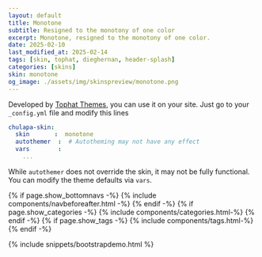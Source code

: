 ```yaml
---
layout: default
title: Monotone
subtitle: Resigned to the monotony of one color
excerpt: Monotone, resigned to the monotony of one color.
date: 2025-02-10
last_modified_at: 2025-02-14
tags: [skin, tophat, dieghernan, header-splash]
categories: [skins]
skin: monotone
og_image: ./assets/img/skinspreview/monotone.png
---
```



Developed by [Tophat Themes](https://themesguide.github.io/top-hat/dist/), you can use it on your site. Just go to your `_config.yml` file and modify this lines

```yaml
chulapa-skin: 
  skin       :  monotone
  autothemer  :  # Autotheming may not have any effect
  vars        :    
    ...
```


While `autothemer` does not override the skin, it may not be fully functional. You can modify the theme defaults via `vars`.




{% if page.show_bottomnavs -%}
{% include components/navbeforeafter.html -%}
{% endif -%}
{% if page.show_categories -%}
{% include components/categories.html-%}
{% endif -%}
{% if page.show_tags -%}
{% include components/tags.html-%}
{% endif -%}


{% include snippets/bootstrapdemo.html  %}
